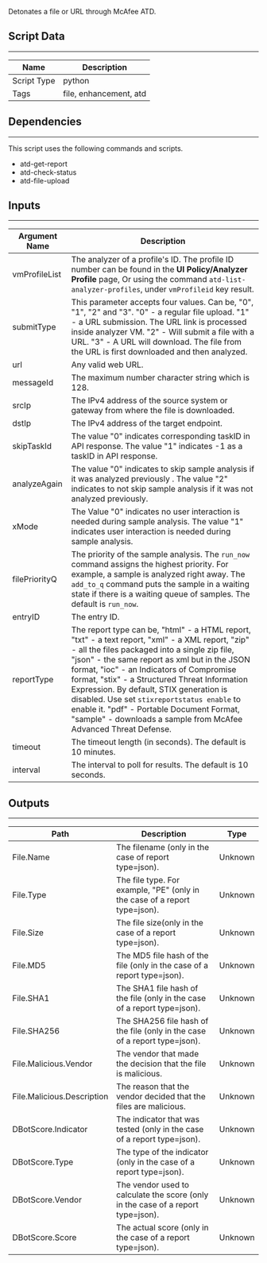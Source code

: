 Detonates a file or URL through McAfee ATD.

## Script Data

---

| **Name** | **Description** |
| --- | --- |
| Script Type | python |
| Tags | file, enhancement, atd |


## Dependencies

---
This script uses the following commands and scripts.

* atd-get-report
* atd-check-status
* atd-file-upload

## Inputs

---

| **Argument Name** | **Description** |
| --- | --- |
| vmProfileList | The analyzer of a profile's ID. The profile ID number can be found in the **UI Policy/Analyzer Profile** page, Or using the command `atd-list-analyzer-profiles`, under `vmProfileid` key result. |
| submitType | This parameter accepts four values. Can be, "0", "1", "2" and "3". "0" - a regular file upload. "1" - a URL submission. The URL link is processed inside analyzer VM. "2" - Will submit a file with a URL. "3" - A URL will download. The file from the URL is first downloaded and then analyzed. |
| url | Any valid web URL. |
| messageId | The maximum number character string which is 128. |
| srcIp |  The IPv4 address of the source system or gateway from where the file is downloaded. |
| dstIp |  The IPv4 address of the target endpoint. |
| skipTaskId | The value "0" indicates corresponding taskID in API response. The value "1" indicates -1 as a taskID in API response. |
| analyzeAgain | The value "0" indicates to skip sample analysis if it was analyzed previously . The value "2" indicates to not skip sample analysis if it was not analyzed previously. |
| xMode | The Value "0" indicates no user interaction is needed during sample analysis. The value "1" indicates user interaction is needed during sample analysis. |
| filePriorityQ |  The priority of the sample analysis. The `run_now` command assigns the highest priority. For example, a sample is analyzed right away. The `add_to_q` command puts the sample in a waiting state if there is a waiting queue of samples. The default is `run_now`. |
| entryID | The entry ID. |
| reportType | The report type can be, "html" - a HTML report, "txt" - a text report, "xml" - a XML report, "zip" - all the files packaged into a single zip file, "json" - the same report as xml but in the JSON format, "ioc" - an Indicators of Compromise format, "stix" - a Structured Threat Information Expression. By default, STIX generation is disabled. Use set `stixreportstatus enable` to enable it. "pdf" - Portable Document Format, "sample" - downloads a sample from McAfee Advanced Threat Defense. |
| timeout | The timeout length (in seconds). The default is 10 minutes. |
| interval | The interval to poll for results. The default is 10 seconds. |

## Outputs

---

| **Path** | **Description** | **Type** |
| --- | --- | --- |
| File.Name | The filename (only in the case of report type=json). | Unknown |
| File.Type | The file type. For example, "PE" (only in the case of a report type=json). | Unknown |
| File.Size | The file size(only in the case of a report type=json). | Unknown |
| File.MD5 | The MD5 file hash of the file (only in the case of a report type=json). | Unknown |
| File.SHA1 | The SHA1 file hash of the file (only in the case of a report type=json). | Unknown |
| File.SHA256 | The SHA256 file hash of the file (only in the case of a report type=json). | Unknown |
| File.Malicious.Vendor | The vendor that made the decision that the file is malicious. | Unknown |
| File.Malicious.Description | The reason that the vendor decided that the files are malicious. | Unknown |
| DBotScore.Indicator | The indicator that was tested (only in the case of a report type=json). | Unknown |
| DBotScore.Type | The type of the indicator (only in the case of a report type=json). | Unknown |
| DBotScore.Vendor | The vendor used to calculate the score (only in the case of a report type=json). | Unknown |
| DBotScore.Score | The actual score (only in the case of a report type=json). | Unknown |
